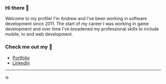 ### Hi there 👋
Welcome to my profile! I'm Andrew and I've been working in software development since 2011. The start of my career I was working in game development and over time I've broadened my professional skills to include mobile, tv and web development.

### Check me out my 👀
- [Portfolio](https://amanley.com)
- [LinkedIn](https://www.linkedin.com/in/andrewmanley/) 

---
☕️
